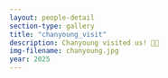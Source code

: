 ```yaml
---
layout: people-detail
section-type: gallery
title: "chanyoung_visit"
description: Chanyoung visited us! 🥳🥳
img-filename: chanyoung.jpg
year: 2025
---
```

